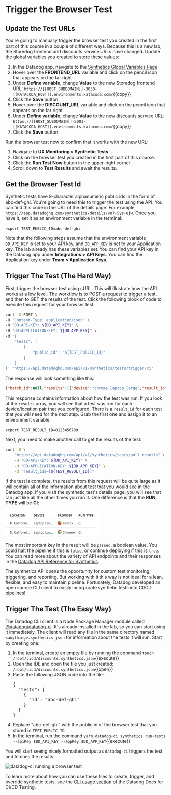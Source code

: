 # Trigger the Browser Test
## Update the Test URLs
You're going to manually trigger the browser test you created in the first part of this course in a couple of different ways. Because this is a new lab, the Storedog frontend and discounts service URLs have changed. Update the global variables you created to store these values:
1. In the Datadog app, navigate to the [Synthetics Global Variables Page](https://app.datadoghq.com/synthetics/settings/variables)
1. Hover over the **FRONTEND_URL** variable and click on the pencil icon that appears on the far right
1. Under **Define variable**, change **Value** to the new Storedog frontend URL: `https://[[HOST_SUBDOMAIN]]-3030-[[KATACODA_HOST]].environments.katacoda.com/`{{copy}}
1. Click the **Save** button
1. Hover over the **DISCOUNT_URL** variable and click on the pencil icon that appears on the far right
1. Under **Define variable**, change **Value** to the new discounts service URL: `https://[[HOST_SUBDOMAIN]]-5001-[[KATACODA_HOST]].environments.katacoda.com/`{{copy}}
1. Click the **Save** button

Run the browser test now to confirm that it works with the new URL:
1. Navigate to **UX Monitoring > Synthetic Tests**
1. Click on the browser test you created in the first part of this course.
1. Click the **Run Test Now** button in the upper-right corner
1. Scroll down to **Test Results** and await the results.
## Get the Browser Test Id
Synthetic tests have 9-character alphanumeric public ids in the form of abc-def-ghi. You're going to need this to trigger the test using the API. You can find this code in the URL of the details page. For example, `https://app.datadoghq.com/synthetics/details/vn7-5ys-8jw`. Once you have it, set it as an environment variable in the terminal:

`export TEST_PUBLIC_ID=abc-def-ghi`

Note that the following steps assume that the environment variable `DD_API_KEY` is set to your API key, and `DD_APP_KEY` is set to your Application key. The lab already has these variables set. You can find your API key in the Datadog app under **Integrations > API Keys**. You can find the Application key under **Team > Application Keys**.
## Trigger The Test (The Hard Way)
First, trigger the browser test using cURL. This will illustrate how the API works at a low level. The workflow is to POST a request to trigger a test, and then to GET the results of the test. Click the following block of code to execute this request for your browser test:

```bash
curl -X POST \
-H 'Content-Type: application/json' \
-H "DD-API-KEY: ${DD_API_KEY}" \
-H "DD-APPLICATION-KEY: ${DD_APP_KEY}" \
-d '{
    "tests": [
        {
            "public_id": "${TEST_PUBLIC_ID}"
        }
    ]
}' "https://api.datadoghq.com/api/v1/synthetics/tests/trigger/ci"
```

The response will look something like this:

```json
{"batch_id":null,"results":[{"device":"chrome.laptop_large","result_id":"7425966295343615430","public_id":"vn7-5ys-8jw","location":30019},{"device":"firefox.laptop_large","result_id":"5281194447760414433","public_id":"vn7-5ys-8jw","location":30019}],"triggered_check_ids":["vn7-5ys-8jw"],"locations":[{"display_name":"N. California (AWS)","name":"aws:us-west-1","region":"Americas","is_active":true,"is_public":true,"id":30019}]}
```

This response contains information about how the test was run. If you look at the `results` array, you will see that a test was run for each device/location pair that you configured. There is a `result_id` for each test that you will need for the next step. Grab the first one and assign it to an environment variable:

`export TEST_RESULT_ID=0123456789`

Next, you need to make another call to get the results of the test:

```bash
curl -G \
    "https://api.datadoghq.com/api/v1/synthetics/tests/poll_results" \
    -H "DD-API-KEY: ${DD_API_KEY}" \
    -H "DD-APPLICATION-KEY: ${DD_APP_KEY}" \
    -d "result_ids=[${TEST_RESULT_ID}]"
```

If the test is complete, the results from this request will be quite large as it will contain all of the information about test that you would see in the Datadog app. If you visit the synthetic test's details page, you will see that ran just like all the other times you ran it. One difference is that the **RUN TYPE** will be **CI**:

![CI Run Type for API triggered test](./assets/test_results_ci_run_type.png)

The most important key in the result will be `passed`, a boolean value. You could halt the pipeline if this is `false`, or continue deploying if this is `true`. You can read more about the variety of API endpoints and their responses in the [Datadog API Reference for Synthetics](https://docs.datadoghq.com/api/latest/synthetics/).

The synthetics API opens the opportunity for custom test monitoring, triggering, and reporting. But working with it this way is not ideal for a lean, flexible, and easy to maintain pipeline. Fortunately, Datadog developed an open source CLI client to easily incorporate synthetic tests into CI/CD pipelines!

## Trigger The Test (The Easy Way)
The Datadog CLI client is a Node Package Manager module called [@datadog/datadog-ci](https://www.npmjs.com/package/@datadog/datadog-ci). It's already installed in the lab, so you can start using it immediately. The client will read any file in the same directory named `<anything>.synthetics.json` for information about the tests it will run. Start by creating one:

1. In the terminal, create an empty file by running the command `touch /root/cicd/discounts.synthetics.json`{{execute}}
1. Open the IDE and open the file you just created: `/root/cicd/discounts.synthetics.json`{{open}}
1. Paste the following JSON code into the file: 
   <pre class="file" data-filename="/root/cicd/discounts.synthetics.json" data-target="replace">
   {
     "tests": [
       {
         "id": "abc-def-ghi"
       }
     ]
   }
   </pre>
1. Replace "abc-def-ghi" with the public id of the browser test that you stored in `TEST_PUBLIC_ID`. 
1. In the terminal, run the command `yarn datadog-ci synthetics run-tests --apiKey $DD_API_KEY --appKey $DD_APP_KEY`{{execute}}

You will start seeing nicely formatted output as `datadog-ci` triggers the test and fetches the results. 

![datadog-ci running a browser test](./assets/datadog-ci-running-test.png)

To learn more about how you can use these files to create, trigger, and override synthetic tests, see the [CLI usage section](https://docs.datadoghq.com/synthetics/ci/?tab=apitest#package-installation) of the Datadog Docs for CI/CD Testing. 

    